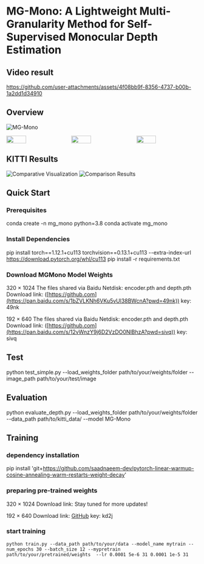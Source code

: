 
# MG-Mono: A Lightweight Multi-Granularity Method for Self-Supervised Monocular Depth Estimation
## Video result



https://github.com/user-attachments/assets/4f08bb9f-8356-4737-b00b-1a2dd1d34910




## Overview
![MG-Mono](https://github.com/user-attachments/assets/326462d8-922f-4071-9eba-7645b2f75c35)
<div style="display: flex; justify-content: space-between;">
  <img src="https://github.com/user-attachments/assets/efd0939c-682c-4f91-ad25-c5af758ea5d7" width="32%" />
  <img src="https://github.com/user-attachments/assets/2ec3dc6a-323e-4778-bf6c-3db8719074bf" width="32%" />
  <img src="https://github.com/user-attachments/assets/bc644336-6b81-48cb-8da3-9d29fa388b47" width="32%" />
</div>

## KITTI Results
![Comparative Visualization](https://github.com/user-attachments/assets/f29021ec-fe0a-40f5-843f-b5f088d4a1ab)
![Comparison Results](https://github.com/user-attachments/assets/55517697-affb-4b78-90ec-7308a29dcd03)

## Quick Start

### Prerequisites

  conda create -n mg_mono python=3.8
  conda activate mg_mono

### Install Dependencies
  pip install torch==1.12.1+cu113 torchvision==0.13.1+cu113 --extra-index-url https://download.pytorch.org/whl/cu113
  pip install -r requirements.txt
### Download MGMono Model Weights
320 × 1024
The files shared via Baidu Netdisk: encoder.pth and depth.pth
Download link: ([https://github.com](https://pan.baidu.com/s/1bZVLKNh6VKu5vUl38BWcnA?pwd=49nk)) key: 49nk 

192 × 640
The files shared via Baidu Netdisk: encoder.pth and depth.pth
Download link: ([https://github.com](https://pan.baidu.com/s/12vWnzY9j6D2VzDO0NlBhzA?pwd=sivq)) key: sivq 
## Test
  python test_simple.py --load_weights_folder path/to/your/weights/folder --image_path path/to/your/test/image
## Evaluation
  python evaluate_depth.py --load_weights_folder path/to/your/weights/folder --data_path path/to/kitti_data/ --model MG-Mono
## Training
### dependency installation
  pip install 'git+https://github.com/saadnaeem-dev/pytorch-linear-warmup-cosine-annealing-warm-restarts-weight-decay'
### preparing pre-trained weights
320 × 1024
Download link: Stay tuned for more updates!

192 × 640
Download link: [GitHub]([https://github.com](https://pan.baidu.com/s/1ZzfYVaQt5Kl_0kb4DcXxrg?pwd=kd2j)) key: kd2j 
### start training
    python train.py --data_path path/to/your/data --model_name mytrain --num_epochs 30 --batch_size 12 --mypretrain path/to/your/pretrained/weights  --lr 0.0001 5e-6 31 0.0001 1e-5 31
    
